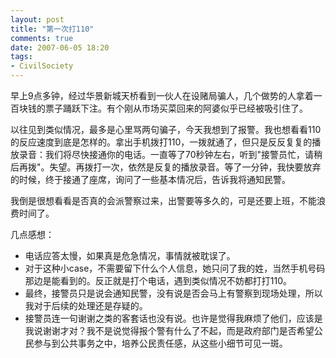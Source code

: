 ```yaml
---
layout: post
title: "第一次打110"
comments: true
date: 2007-06-05 18:20
tags:
- CivilSociety
---
```

早上9点多钟，经过华景新城天桥看到一伙人在设赌局骗人，几个做势的人拿着一百块钱的票子踊跃下注。有个刚从市场买菜回来的阿婆似乎已经被吸引住了。

以往见到类似情况，最多是心里骂两句骗子，今天我想到了报警。我也想看看110的反应速度到底是怎样的。拿出手机拨打110，一拨就通了，但只是反反复复的播放录音：我们将尽快接通你的电话。一直等了70秒钟左右，听到"接警员忙，请稍后再拨"。失望。再拨打一次，依然是反复的播放录音。等了一分钟，我快要放弃的时候，终于接通了座席，询问了一些基本情况后，告诉我将通知民警。

我倒是很想看看是否真的会派警察过来，出警要等多久的，可是还要上班，不能浪费时间了。

几点感想：

  * 电话应答太慢，如果真是危急情况，事情就被耽误了。 
  * 对于这种小case，不需要留下什么个人信息，她只问了我的姓，当然手机号码那边是能看到的。反正就是打个电话，遇到类似情况不妨都打打110。 
  * 最终，接警员只是说会通知民警，没有说是否会马上有警察到现场处理，所以我对于后续的处理还是存疑的。 
  * 接警员连一句谢谢之类的客套话也没有说。也许是觉得我麻烦了他们，应该是我说谢谢才对？我不是说觉得报个警有什么了不起，而是政府部门是否希望公民参与到公共事务之中，培养公民责任感，从这些小细节可见一斑。
